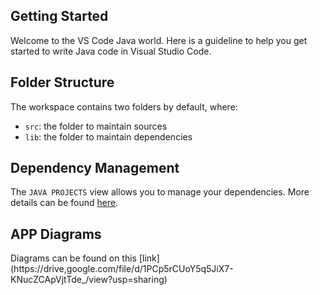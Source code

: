 ## Getting Started

Welcome to the VS Code Java world. Here is a guideline to help you get started to write Java code in Visual Studio Code.

## Folder Structure

The workspace contains two folders by default, where:

- `src`: the folder to maintain sources
- `lib`: the folder to maintain dependencies

## Dependency Management

The `JAVA PROJECTS` view allows you to manage your dependencies. More details can be found [here](https://github.com/microsoft/vscode-java-dependency#manage-dependencies).

## APP Diagrams

Diagrams can be found on this [link] (https://drive,google.com/file/d/1PCp5rCUoY5q5JiX7-KNucZCApVjtTde_/view?usp=sharing)
